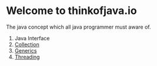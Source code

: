 # Welcome to thinkofjava.io

The java concept which all java programmer must aware of.

1. Java Interface
2. [Collection](java/Collection/README.md)
3. [Generics](java/generic/README.md)
3. [Threading	](java/Threading/README.md)